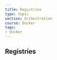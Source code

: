 ```yaml
---
title: Registries
type: topic
section: Orchestration
course: Docker
tags:
- docker
---
```

## Registries
